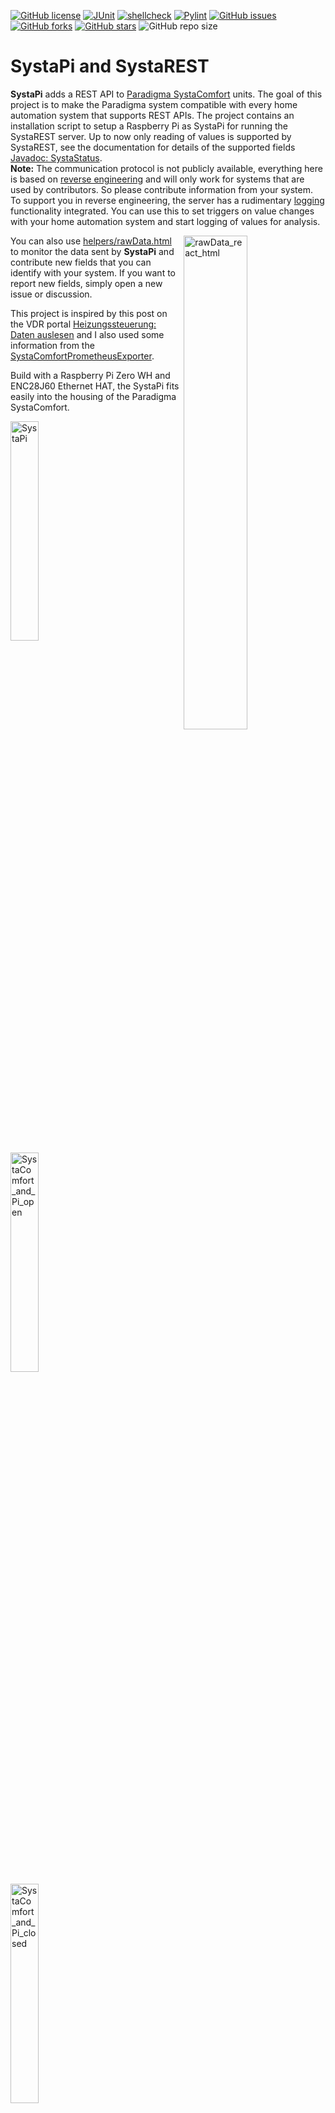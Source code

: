 

[![GitHub license](https://img.shields.io/github/license/beep-projects/SystaPi)](https://github.com/beep-projects/SystaPi/blob/main/LICENSE) [![JUnit](https://github.com/beep-projects/SystaPi/actions/workflows/junit.yml/badge.svg)](https://github.com/beep-projects/SystaPi/actions/workflows/junit.yml) [![shellcheck](https://github.com/beep-projects/SystaPi/actions/workflows/shellcheck.yml/badge.svg)](https://github.com/beep-projects/SystaPi/actions/workflows/shellcheck.yml) [![Pylint](https://github.com/beep-projects/SystaPi/actions/workflows/pylint.yml/badge.svg)](https://github.com/beep-projects/SystaPi/actions/workflows/pylint.yml) [![GitHub issues](https://img.shields.io/github/issues/beep-projects/SystaPi)](https://github.com/beep-projects/SystaPi/issues) [![GitHub forks](https://img.shields.io/github/forks/beep-projects/SystaPi)](https://github.com/beep-projects/SystaPi/network) [![GitHub stars](https://img.shields.io/github/stars/beep-projects/SystaPi)](https://github.com/beep-projects/SystaPi/stargazers) ![GitHub repo size](https://img.shields.io/github/repo-size/beep-projects/SystaPi)

# SystaPi and SystaREST

**SystaPi** adds a REST API to [Paradigma SystaComfort](https://www.paradigma.de/produkte/regelungen/systacomfortll/) units. The goal of this project is to make the Paradigma system compatible with every home automation system that supports REST APIs.
The project contains an installation script to setup a Raspberry Pi as SystaPi for running the SystaREST server. Up to now only reading of values is supported by SystaREST, see the documentation for details of the supported fields [Javadoc: SystaStatus](https://beep-projects.github.io/SystaPi/de/freaklamarsch/systarest/SystaStatus.html).  
**Note:** The communication protocol is not publicly available, everything here is based on [reverse engineering](resources/protocols.md) and will only work for systems that are used by contributors. So please contribute information from your system.  
To support you in reverse engineering, the server has a rudimentary [logging](#enablelogging) functionality integrated. You can use this to set triggers on value changes with your home automation system and start logging of values for analysis.   

<img src="resources/rawData_react_html.jpg" alt="rawData_react_html" style="width:45%;" align="right"/> You can also use [helpers/rawData.html](helpers/rawData.html) to monitor the data sent by **SystaPi** and contribute new fields that you can identify with your system. If you want to report new fields, simply open a new issue or discussion. 

This project is inspired by this post on the VDR portal [Heizungssteuerung: Daten auslesen](https://www.vdr-portal.de/forum/index.php?thread/119690-heizungssteuerung-daten-auslesen/) and I also used some information from the [SystaComfortPrometheusExporter](https://github.com/xgcssch/SystaComfortPrometheusExporter).

Build with a Raspberry Pi Zero WH and ENC28J60 Ethernet HAT, the SystaPi fits easily into the housing of the Paradigma SystaComfort.

<img src="resources/SystaPi.jpg" alt="SystaPi" width="30%"></img> <img src="resources/SystaComfort_and_Pi_open.png" alt="SystaComfort_and_Pi_open" width="30%"></img> <img src="resources/SystaComfort_and_Pi_closed.png" alt="SystaComfort_and_Pi_closed" width="30%"></img> 

## Content

- [Directory Structure of this Project](#directory-structure-of-this-project)
- [Parts List](#parts-list)
- [Installation](#installation)
  - [Linux](#linux)
  - [Windows / manual installation](#windows--manual-installation)
  - [Troubleshooting the installation](#troubleshooting-the-installation)
- [The SystaREST API](#the-systarest-api)
  - [findsystacomfort](#findsystacomfort)
  - [start](#start)
  - [stop](#stop)
  - [servicestatus](#servicestatus)
  - [rawdata](#rawdata)
  - [waterheater](#waterheater)
  - [status](#status)
  - [enablelogging](#enablelogging)
  - [disablelogging](#disablelogging)
- [Known Issues](#known-issues)
- [Links](#links)


## Directory Structure of this Project

```
    ├── SystaPi_files           # files required for configuring a Raspberry Pi OS image to run the SystaRESTAPI server
    │   ├── cmdline.txt         # file to be placed under /boot/cmdline.txt on the pi. Triggers the execution of firstrun.sh
    │   │                       # on first boot (actually the second one, after resizing the image)
    │   ├── firstrun.sh         # script for configuring WiFi, keyboard and timezone. You have to configure a few things in here!
    │   ├── secondrun.sh        # called after a reboot. Should have network running. Does a full-upgrade of the system, 
    │   │                       # installs required packages (dnsmasq, OpenJDK) and the SystaRESTAPI.service
    │   └── thirdrun.sh         # called after a reboot. Cleans up after the installation and reboots into the final system
    ├── SystaRESTServer         # Java based server for providing a REST API for a Paradigma SystaComfort unit
    │   ├── bin                 # precompiled .class files for running the SystaRESTAPI server
    │   ├── doc                 # JavaDoc for the server files
    │   ├── lib                 # .jar files required for running the server
    │   └── src                 # src files of the server, for everyone who wants to improve this
    ├── docs                    # Javadoc for SystaREST Java classes available at http://beep-projects.github.io/SystaPi
    ├── helpers                 # collection of ressources that are helpful for reverse engineering the SystaComfort protocol
    │                           # or setting up systapi
    ├── resources               # folder for images or other files linked with README.md
    ├── install_systapi.sh      # Script for automatically downloading, flashing and configuring 
    │                           # a Micro SD card for running the SystaREST server
    ├── LICENSE                 # License for using and editing this software
    └── README.md               # This file
```

## Parts List

This is what I am using for this project, but any Raspberry Pi with at least one Ethernet interface and a second WiFi or Ethernet interface should do the job. The required size of the Micro SD card depends on the amount of data you want to log. Logging data of one day requires ~100 MB.

* Raspberry Pi Zero WH
* ENC28J60 Ethernet HAT
* Micro SD card >256MB
* Micro USB Powersupply 5V / 1A

Of course you also need a Paradigma SystaComfort or Paradigmy SystaComfort II. The following are the paradigma software versions that I succesfully used with **SystaPi** (#1, #2) or that where reported to work (#3)

|                  |   |        #1        |   |       #2          |   |       #3          |
|------------------|---|------------------|---|-------------------|---|-------------------|
| **SystaComfort** |   | `V1.14  8.08.14` |   | `V1.26  10.02.20` |   | `V1.12  20.05.14` |
| **System**       |   | `V2.09.2`        |   | `V2.16.1`         |   | `V2.09.1`         |
| **Basis**        |   | `V0.23`          |   | `V0.34`           |   | `V0.23`           |

## Installation

For easy installation I have created some scripts that configure the Raspberry Pi OS automatically on a Micro SD card. These scripts are not actively maintained, so they might stop working at some time. If auto configuration fails, step through the files `firstrun.sh` and `secondrun.sh` and run the commands manually on your `systapi`. Your are also welcome to fix the scripts and create a pull request to this repository.

Once the Micro SD card is prepared as described in the next sections, the scripts should do the following on first boot ups of the Raspberry Pi: 
* resize the Raspberry Pi OS partition to use the full size of the Micro SD card
* configure WiFi on interface `wlan0`
* `apt full-upgrade` the system
* install `dnsmasq`
* configure `dnsmasq` and `dhcpd` for IP spoofing on interface `eth0`\
  (this will make the Paradigma SystaComfort to communicate with `systapi` instead of [SystaWeb](https://paradigma.remoteportal.de/)
* install OpenJDK 11 from [https://www.azul.com/downloads/?package=jdk#download-openjdk](https://www.azul.com/downloads/?package=jdk#download-openjdk)\
  (this is the most current one you can get for the ARMv6 of the Raspberry Pi Zero)
* install the `systemd` service unit `SytsaRESTServer.service` for automatically starting the SystaRESTServer

### Linux

For Linux I provide a script that downloads Raspberry Pi OS and flashes it onto a Micro SD card. The script was mainly written out of curiosity to see how that could work. So it has no added sanity checks and you should use it with care. Check each step, when asked to confirm. If unsure, follow the manual installation guide.

1. Run the following commands in a shell for downloading and unzipping the project files

   ```bash
   wget https://github.com/beep-projects/SystaPi/archive/refs/heads/main.zip
   unzip main.zip
   ```

2. Open `SystaPi-main/SystaPi_files/firstrun.sh` with a text editor and configure everything in the marked section to your liking. 
   Most probably you want to generate your `WPA_PASSPHRASE` via `wpa_passphrase MY_WIFI passphrase` , or  use the [WPA PSK (Raw Key) Generator](https://www.wireshark.org/tools/wpa-psk.html), and add the credentials to the file.
   If you use the network `192.168.1.x` for your local network, you should change the `IP_PREFIX` to another IP range, to avoid network collisions
   
   ```bash
   #-------------------------------------------------------------------------------
   #----------------------- START OF CONFIGURATION --------------------------------
   #-------------------------------------------------------------------------------
   
   # which hostname do you want to give your raspberry pi?
   HOSTNAME=systapi
   # configure the wifi connection
   # the example WPA_PASSPHRASE is generated via
   #     wpa_passphrase MY_WIFI passphrase
   # but you also can enter your passphrase as plain text, if you accept the potential insecurity of that approach
   SSID=MY_WIFI
   WPA_PASSPHRASE=3755b1112a687d1d37973547f94d218e6673f99f73346967a6a11f4ce386e41e
   # define the network to use for communication between systapi and Systa Comfort
   # change if you use the same network range on your wifi network
   IP_PREFIX="192.168.1"
   # configure your timezone and key board settings
   TIMEZONE="Europe/Berlin"
   COUNTRY="DE"
   XKBMODEL="pc105"
   XKBLAYOUT=$COUNTRY
   XKBVARIANT=""
   XKBOPTIONS=""
   # if you want to use an ENC28J60 Ethernet HAT, enable it here
   ENABLE_ENC28J60=true
   
   #-------------------------------------------------------------------------------
   #------------------------ END OF CONFIGURATION ---------------------------------
   #-------------------------------------------------------------------------------
   ```
   
3. Insert the Micro SD card that you want to get prepared as SystaPi into your computing device

4. Continue in the shell

   ```bash
   cd SystaPi-main
   ./install_systapi.sh
   ```

5. Eject the Micro SD card and insert it into your Raspberry Pi

6. Connect the Raspberry Pi with an Ethernet cable to your Paradigma SystaComfort

7. Power up the Raspberry Pi

8. Wait a while (~20 minutes, depending on the number of system updates available) and then try to load the WADL of the server: [http://systapi:1337/application.wadl?detail=true](http://systapi:1337/application.wadl?detail=true)
    For troubleshooting, you can check the progress by checking the logs. After 5 minutes the resize of the partitions and ```firstrun.sh``` should be finished, so that you can ssh into the **systapi** and whatch the installation process

   ```bash
   ssh -x pi@systapi.local
   tail -f /boot/secondrun.log
   ```
    The password for the ```pi``` user is not changed from the default, so you should change it

### Windows / manual installation

1. Install Raspberry Pi OS following this [guide](https://www.raspberrypi.org/documentation/installation/installing-images/).
   [Raspberry Pi OS Lite](https://www.raspberrypi.org/software/operating-systems/#raspberry-pi-os-32-bit) is sufficient.

2. Download [SystaPi](https://github.com/beep-projects/SystaPi/archive/refs/heads/main.zip)

3. Extract the downloaded zip file

4. Change into the `SystaPi_files` subfolder of the extracted archive

5. Open `firstrun.sh` with a text editor and configure everything in the marked section to your liking.
   Most probably you want to use something like [WPA PSK (Raw Key) Generator](https://www.wireshark.org/tools/wpa-psk.html) and add the generated credentials to the file.
   If you use the network `192.168.1.x` for your local network, you should change the `IP_PREFIX` to another IP range, to avoid network collisions

   ```bash
   #-------------------------------------------------------------------------------
   #----------------------- START OF CONFIGURATION --------------------------------
   #-------------------------------------------------------------------------------
   
   # which hostname do you want to give your raspberry pi?
   HOSTNAME=systapi
   # configure the wifi connection
   # the example WPA_PASSPHRASE is generated via
   #     wpa_passphrase MY_WIFI passphrase
   # but you also can enter your passphrase as plain text, if you accept the potential insecurity of that approach
   SSID=MY_WIFI
   WPA_PASSPHRASE=3755b1112a687d1d37973547f94d218e6673f99f73346967a6a11f4ce386e41e
   # define the network to use for communication between systapi and Systa Comfort
   # change if you use the same network range on your wifi network
   IP_PREFIX="192.168.1"
   # configure your timezone and key board settings
   TIMEZONE="Europe/Berlin"
   COUNTRY="DE"
   XKBMODEL="pc105"
   XKBLAYOUT=$COUNTRY
   XKBVARIANT=""
   XKBOPTIONS=""
   # if you want to use an ENC28J60 Ethernet HAT, enable it here
   ENABLE_ENC28J60=true
   
   #-------------------------------------------------------------------------------
   #------------------------ END OF CONFIGURATION ---------------------------------
   #-------------------------------------------------------------------------------
   ```

6. Make sure that the `boot`-partition of the Micro SD card is accessible via file explorer

7. Open `cmdline.txt` from the Micro SD card and copy the `root=PARTUUID=`-Number over into the `cmdline.txt` in the `SystaPi_files` subfolder. If you do not do this step, your pi will not boot!

8. Copy all files from the `SystaPi_files` subfolder to `boot`-partition of the Micro SD card

9. Copy the `SystaRESTServer` folder and all of its content to the `boot`-partition.

10. Eject the Micro SD card and insert it into your Raspberry Pi

11. Connect the Raspberry Pi with an Ethernet cable to your Paradigma SystaComfort

12. Power up the Raspberry Pi

13. Wait a while (~20 minutes, depending on the number of system updates available) and then try to load the WADL of the server: [http://systapi:1337/application.wadl?detail=true](http://systapi:1337/application.wadl?detail=true)
For troubleshooting, you can check the progress by checking the logs. After 5 minutes the resize of the partitions and ```firstrun.sh``` should be finished, so that you can ssh into the **systapi** and whatch the installation process

    ```bash
    ssh -x pi@systapi.local
    tail -f /boot/secondrun.log
    ```
The password for the ```pi``` user is not changed from the default, so you should change it

### Troubleshooting the installation

1. The autoconfig of the Raspberry Pi OS worked fine when I did the commit for it. But if development of Raspberry Pi OS goes on, the scripts might break. If you connect the Raspberry Pi to a screen via HDMI, you will see if something gets wrong.
2. If the pi does not boot, check if you did step 7 in case of a manual installation.
3. If you do not know where the install script died on the Raspberry Pi, have a look into the `/boot` folder via `ls /boot/*.sh`. 
Each script creates a log file, so check `firstrun.log`, `secondrun.log` and `thirdrun.log`, to see where the script failed.
4. SystaRESTServer is installed as a service on the raspberry pi. 
`systemctl status SystaRESTServer.service` will show you if the service is running or died for some reason

## The SystaREST API

Per default, the SystaREST server is listening on port `1337`, you can change this by editing `/home/pi/SystaRESTServer/bin/SystaREST.properties`.
The hostname of the Raspberry Pi is set to `systapi`.
The path and method names on the REST server are implemented case insensitive.
The root path is: `systarest`, or `SystaREST`, or any variation you like.
So you should be able to access the server via `http://systapi:1337/SystaREST/`. This base URL will be used for the following examples and should work for most network configurations. If not, you have to replace `systapi` with the URL assigned by your router. The server provides a WADL of the provided API at: [http://systapi:1337/application.wadl?detail=true](http://systapi:1337/application.wadl?detail=true)
If a command is called which should retrieve data from the SystaREST, but the communication is not running, `start` is automatically called, but the reply will be empty until the first data packet is received from the Paradigma SystaComfort. Data packets are sent every minute.

#### findsystacomfort

`GET` `/SystaREST/findsystacomfort`
[http://systapi:1337/SystaREST/findsystacomfort](http://systapi:1337/SystaREST/findsystacomfort)
Searched the available interfaces for any attached SystaComfort unit.
```bash
curl "http://systapi:1337/SystaREST/findsystacomfort"
```

```json
{
    "SystaWebIP":"192.168.11.1",
    "SystaWebPort":22460,
    "DeviceTouchBcastIP":"192.168.11.255",
    "DeviceTouchBcastPort":8001,
    "deviceTouchInfoString":"SC2 1 192.168.11.23 255.255.255.0 192.168.11.1 SystaComfort-II\u00000 0809720001 0 V0.34 V1.00 2CBE9700BEE9",
    "unitIP":"192.168.11.23",
    "unitName":"SystaComfort-II",
    "unitId":"0809720001",
    "unitApp":8,
    "unitPlatform":9,
    "unitVersion":"1.14.1",
    "unitMajor":114,
    "unitMinor":1,
    "unitBaseVersion":"V0.34",
    "unitMac":"2CBE9700BEE9",
    "STouchAppSupported":false,
    "DeviceTouchPort":-1,
    "DeviceTouchPassword":"null"
}
```

#### start

`POST` `/SystaREST/start` start communication with the connected Paradigma SystaComfort

````bash
curl -X POST http://systapi:1337/SystaREST/start
````

#### stop

`POST` `/SystaREST/stop`  stop communication with the connected Paradigma SystaComfort

````bash
curl -X POST http://systapi:1337/SystaREST/stop
````

#### servicestatus

`GET` `/SystaREST/servicestatus`
[http://systapi:1337/SystaREST/servicestatus](http://systapi:1337/SystaREST/servicestatus)
Returns the status of the SystaREST server
```bash
curl "http://systapi:1337/SystaREST/servicestatus"
```

```json
{
    "connected":true,
    "running":true,
    "lastDataReceivedAt":"Wed-30.06.21-00:00:19",
    "packetsReceived":234,
    "paradigmaListenerIP":"192.168.1.1",
    "paradigmaListenerPort":22460,
    "paradigmaIP":"192.168.1.23",
    "paradigmaPort":8002,
    "loggingData":false,
    "logFileSize":60,
    "logFilePrefix":"SystaREST",
    "logFileDelimiter":";",
    "logFileRootPath":"/home/pi/SystaRESTServer/bin/",
    "logFilesWritten":0,
    "logBufferedEntries":60
}
```

#### rawdata

`GET` `/SystaREST/rawdata`
[http://systapi:1337/SystaREST/rawdata](http://systapi:1337/SystaREST/rawdata)
Returns the raw data received from the Paradigma Systa Comfort with added timestamp information.
```bash
curl "http://systapi:1337/SystaREST/rawdata"
```

```json
{
    "timestamp":1623836832,
    "timestampString":"Wed-16.06.21-09:47:12",
    "rawData":[
        250,
        273,
        277,
        736,
        650,
        565,
        -300,
        -300,
        -300,
        0,
        0,
        0,
        332,
        ... (250 entries) ...
    ]
}
```

#### waterheater

`GET` `/SystaREST/waterheater`
[http://systapi:1337/SystaREST/waterheater](http://systapi:1337/SystaREST/waterheater)
Returns the information for a Home Assistant [Water Heater](https://developers.home-assistant.io/docs/core/entity/water-heater/)

```bash
curl "http://systapi:1337/SystaREST/waterheater"
```

```json
{
    "min_temp":40.0,
    "max_temp":65.0,
    "current_temperature":71.0,
    "target_temperature":0.0,
    "target_temperature_high":85.0,
    "target_temperature_low":0.0,
    "temperature_unit":"TEMP_CELSIUS",
    "current_operation":"locked",
    "operation_list":[
        "off",
        "normal",
        "comfort",
        "locked"
    ],
    "supported_features":[
    ],
    "is_away_mode_on":false,
    "timestamp":1623675405,
    "timestampString":"Mon-14.06.21-12:56:45"
}
```

#### status

`GET` `/SystaREST/status`
[http://systapi:1337/SystaREST/status](http://systapi:1337/SystaREST/status)
Returns all known fields from the received data.
```bash
curl "http://systapi:1337/SystaREST/status"
```

```json
{
    "outsideTemp":7.9,
    "operationMode":0,
    "operationModeName":"Auto Prog. 1",
    "circuit1FlowTemp":42.9,
    "circuit1ReturnTemp":29.8,
    "circuit1FlowTempSet":44.2,
    "circuit1LeadTime":0,
    "hotWaterTemp":59.3,
    "hotWaterTempSet":50.0,
    "hotWaterTempNormal":50.0,
    "hotWaterTempComfort":60.0,
    "hotWaterTempMax":85.0,
    "hotWaterOperationMode":1,
    "hotWaterOperationModeName":"normal",
    "hotWaterHysteresis":5.0,
    "bufferTempTop":54.6,
    "bufferTempBottom":34.0,
    "bufferTempSet":44.2,
    "logBoilerFlowTemp":21.3,
    "logBoilerReturnTemp":17.9,
    "logBoilerBufferTempTop":-30.2,
    "logBoilerBufferTempMin":30.0,
    "logBoilerTempMin":65.0,
    "logBoilerSpreadingMin":100.0,
    "logBoilerPumpSpeedMin":60,
    "logBoilerPumpSpeedActual":0,
    "logBoilerSettings":19,
    "boilerOperationMode":0,
    "boilerOperationModeName":"off",
    "boilerFlowTemp":37.6,
    "boilerReturnTemp":37.6,
    "boilerTempSet":0.0,
    "boilerSuperelevation":0,
    "boilerHysteresis":5.0,
    "boilerOperationTime":5,
    "boilerShutdownTemp":40.0,
    "boilerPumpSpeedMin":25,
    "circulationTemp":-30.0,
    "circulationPumpIsOn":false,
    "circulationPumpOverrun":3,
    "circulationHysteresis":5.0,
    "circuit2FlowTemp":-30.0,
    "circuit2ReturnTemp":-30.0,
    "circuit2FlowTempSet":44.2,
    "roomTempActual1":0.0,
    "roomTempSet1":20.0,
    "roomTempActual2":0.0,
    "roomTempSet2":0.0,
    "roomTempSetNormal":20.0,
    "roomTempSetComfort":22.0,
    "roomTempSetLowering":15.0,
    "roomImpact":0.0,
    "roomTempCorrection":0.0,
    "collectorTempActual":0.0,
    "swimmingpoolFlowTemp":0.0,
    "swimmingpoolFlowTeamp":0.0,
    "swimmingpoolReturnTemp":0.0,
    "heatingOperationMode":1,
    "heatingOperationModeName":"normal",
    "heatingCurveBasePoint":35.0,
    "heatingCurveGradient":1.3,
    "heatingLimitTemp":20.0,
    "heatingLimitTeampLowering":10.0,
    "heatingPumpSpeedActual":100,
    "heatingPumpOverrun":10,
    "heatingPumpIsOn":true,
    "heatingCircuitSpreading":20.0,
    "heatingPumpSpeedMin":100,
    "controlledBy":0,
    "controlMethodName":"external temp",
    "maxFlowTemp":70.0,
    "antiFreezeOutsideTemp":2.0,
    "heatUpTime":120,
    "mixerRuntime":2,
    "mixer1IsOnWarm":false,
    "mixer1IsOnCool":false,
    "mixer1State":0,
    "mixer1StateName":"off",
    "underfloorHeatingBasePoint":35.0,
    "underfloorHeatingGradient":1.3,
    "bufferTempMax":95.0,
    "bufferTempMin":0.0,
    "adjustRoomTempBy":0.0,
    "solarPowerActual":0.0,
    "solarGainDay":0.0,
    "solarGainTotal":0.0,
    "relay":2049,
    "chargePumpIsOn":false,
    "boilerIsOn":false,
    "burnerIsOn":false,
    "systemNumberOfStarts":26,
    "burnerNumberOfStarts":394,
    "boilerOperationTimeHours":234,
    "boilerOperationTimeMinutes":58,
    "unknowRelayState1IsOn":false,
    "unknowRelayState2IsOn":true,
    "unknowRelayState5IsOn":true,
    "error":65535,
    "operationModeX":0,
    "heatingOperationModeX":1,
    "timestamp":1640345997,
    "timestampString":"Fri-24.12.21-11:39:57"
}
```

#### enablelogging

`PUT` `/SystaREST/enablelogging`
enables the logging of each received data element to a delimited log file. To reduce the number of file writes, this function stores `entriesPerFile` data segments in memory and then writes them into a single file. If logging is not enabled, SystaREST still stores the last `entriesPerFile` data segments in memory and saves them to the disc as soon as logging gets enabled. This feature shall help to implement triggers for value changes of interest, by also saving data that has been received before the interesting event happened.

Optional parameters:

* `filePrefix` default `SystaREST`
* `logEntryDelimiter` default `;`
* `entriesPerFile` default `60

```bash
curl -X PUT "http://systapi:1337/SystaREST/enablelogging?filePrefix=SystaREST&logEntryDelimiter=;&entriesPerFile=1337"
```

#### disablelogging

`PUT` `/SystaREST/disablelogging`
stop the logging of received data packets. This writes all currently stored data segments to a file and stops the writing to disc.

```bash
curl -X PUT http://systapi:1337/SystaREST/disblelogging
```

## Known Issues

There are some ENC28J60 modules around with wrong jumper settings. Make sure you set the jumpers as in the picture on the left (vertically connecting the PINs).

| correct                                                   | wrong                                                   |
| --------------------------------------------------------- | ------------------------------------------------------- |
| ![correct jumper settings](resources/enc28j60_right.jpg) | ![wrong jumper settings](resources/enc28j60_wrong.jpg) |



## Links

* [SystaREST Javadoc](http://beep-projects.github.io/SystaPi)
* [Paradigma Downloads](http://www.paradigma.de/software/)
* [Heizungssteuerung: Daten auslesen](https://www.vdr-portal.de/forum/index.php?thread/119690-heizungssteuerung-daten-auslesen/)
* [SystaComfortPrometheusExporter](https://github.com/xgcssch/SystaComfortPrometheusExporter)

